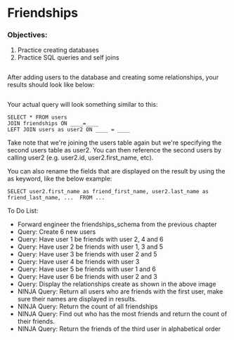 <h1>Friendships</h1>

<h3>Objectives:</h3>

<ol>
    <li>Practice creating databases</li>
    <li>Practice SQL queries and self joins</li>
</ol>

<img src=""/>

<p>After adding users to the database and creating some relationships, your results should look like below:</p>

<img src=""/>

<p>Your actual query will look something similar to this:</p>

```
SELECT * FROM users 
JOIN friendships ON ____=____ 
LEFT JOIN users as user2 ON ____ = ____
```

<p>Take note that we're joining the users table again but we're specifying the second users table as user2.  You can then reference the second users by calling user2 (e.g. user2.id, user2.first_name, etc).</p>

<p>You can also rename the fields that are displayed on the result by using the as keyword, like the below example:</p>

```
SELECT user2.first_name as friend_first_name, user2.last_name as friend_last_name, ...  FROM ...
```

<p>To Do List:</p>
<ul>
    <li>Forward engineer the friendships_schema from the previous chapter</li>
    <li>Query: Create 6 new users</li>
    <li>Query: Have user 1 be friends with user 2, 4 and 6</li>
    <li>Query: Have user 2 be friends with user 1, 3 and 5</li>
    <li>Query: Have user 3 be friends with user 2 and 5</li>
    <li>Query: Have user 4 be friends with user 3</li>
    <li>Query: Have user 5 be friends with user 1 and 6</li>
    <li>Query: Have user 6 be friends with user 2 and 3</li>
    <li>Query: Display the relationships create as shown in the above image</li>
    <li>NINJA Query: Return all users who are friends with the first user, make sure their names are displayed in results.</li>
    <li>NINJA Query: Return the count of all friendships</li>
    <li>NINJA Query: Find out who has the most friends and return the count of their friends.</li>
    <li>NINJA Query: Return the friends of the third user in alphabetical order</li>
</ul>


